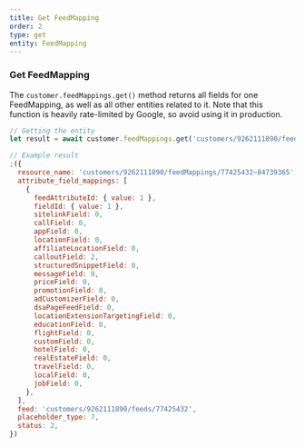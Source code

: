 ```yaml
---
title: Get FeedMapping
order: 2
type: get
entity: FeedMapping
---
```


### Get FeedMapping

The `customer.feedMappings.get()` method returns all fields for one FeedMapping, as well as all other entities related to it. Note that this function is heavily rate-limited by Google, so avoid using it in production.

```javascript
// Getting the entity
let result = await customer.feedMappings.get('customers/9262111890/feedMappings/77425432~84739365')
```

```javascript
// Example result
;({
  resource_name: 'customers/9262111890/feedMappings/77425432~84739365',
  attribute_field_mappings: [
    {
      feedAttributeId: { value: 1 },
      fieldId: { value: 1 },
      sitelinkField: 0,
      callField: 0,
      appField: 0,
      locationField: 0,
      affiliateLocationField: 0,
      calloutField: 2,
      structuredSnippetField: 0,
      messageField: 0,
      priceField: 0,
      promotionField: 0,
      adCustomizerField: 0,
      dsaPageFeedField: 0,
      locationExtensionTargetingField: 0,
      educationField: 0,
      flightField: 0,
      customField: 0,
      hotelField: 0,
      realEstateField: 0,
      travelField: 0,
      localField: 0,
      jobField: 0,
    },
  ],
  feed: 'customers/9262111890/feeds/77425432',
  placeholder_type: 7,
  status: 2,
})
```
